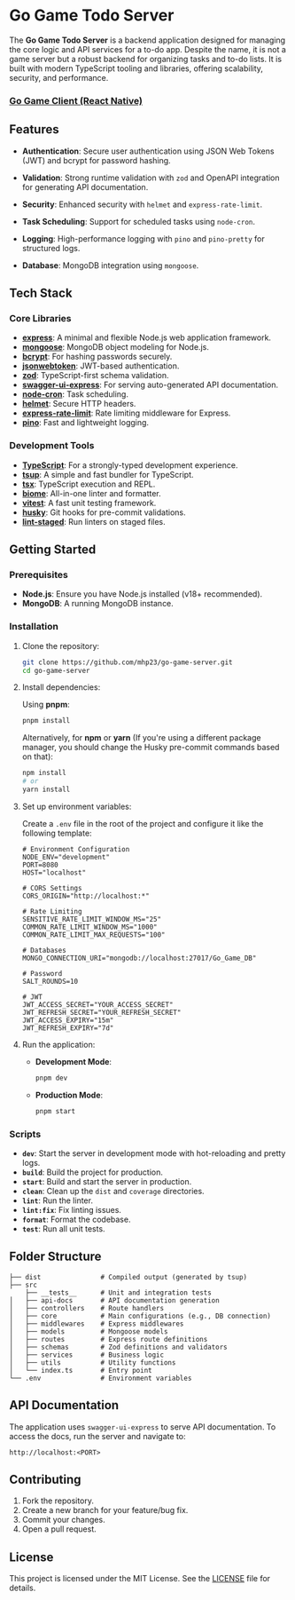 # Go Game Todo Server

The **Go Game Todo Server** is a backend application designed for managing the core logic and API services for a to-do app. Despite the name, it is not a game server but a robust backend for organizing tasks and to-do lists. It is built with modern TypeScript tooling and libraries, offering scalability, security, and performance.

### [Go Game Client (React Native)](https://github.com/Mhp23/go-game-client/)

## Features

- **Authentication**: Secure user authentication using JSON Web Tokens (JWT) and bcrypt for password hashing.

- **Validation**: Strong runtime validation with `zod` and OpenAPI integration for generating API documentation.

- **Security**: Enhanced security with `helmet` and `express-rate-limit`.

- **Task Scheduling**: Support for scheduled tasks using `node-cron`.

- **Logging**: High-performance logging with `pino` and `pino-pretty` for structured logs.

- **Database**: MongoDB integration using `mongoose`.

## Tech Stack

### Core Libraries

- **[express](https://expressjs.com/)**: A minimal and flexible Node.js web application framework.
- **[mongoose](https://mongoosejs.com/)**: MongoDB object modeling for Node.js.
- **[bcrypt](https://github.com/kelektiv/node.bcrypt.js)**: For hashing passwords securely.
- **[jsonwebtoken](https://github.com/auth0/node-jsonwebtoken)**: JWT-based authentication.
- **[zod](https://github.com/colinhacks/zod)**: TypeScript-first schema validation.
- **[swagger-ui-express](https://github.com/scottie1984/swagger-ui-express)**: For serving auto-generated API documentation.
- **[node-cron](https://github.com/kelektiv/node-cron)**: Task scheduling.
- **[helmet](https://github.com/helmetjs/helmet)**: Secure HTTP headers.
- **[express-rate-limit](https://github.com/nfriedly/express-rate-limit)**: Rate limiting middleware for Express.
- **[pino](https://getpino.io/#/)**: Fast and lightweight logging.

### Development Tools

- **[TypeScript](https://www.typescriptlang.org/)**: For a strongly-typed development experience.
- **[tsup](https://tsup.egoist.dev/)**: A simple and fast bundler for TypeScript.
- **[tsx](https://github.com/esbuild-kit/tsx)**: TypeScript execution and REPL.
- **[biome](https://biomejs.dev/)**: All-in-one linter and formatter.
- **[vitest](https://vitest.dev/)**: A fast unit testing framework.
- **[husky](https://typicode.github.io/husky/)**: Git hooks for pre-commit validations.
- **[lint-staged](https://github.com/okonet/lint-staged)**: Run linters on staged files.

## Getting Started

### Prerequisites

- **Node.js**: Ensure you have Node.js installed (v18+ recommended).
- **MongoDB**: A running MongoDB instance.

### Installation

1. Clone the repository:

   ```bash
   git clone https://github.com/mhp23/go-game-server.git
   cd go-game-server
   ```

2. Install dependencies:

   Using **pnpm**:

   ```bash
   pnpm install
   ```

   Alternatively, for **npm** or **yarn** (If you're using a different package manager, you should change the Husky pre-commit commands based on that):

   ```bash
   npm install
   # or
   yarn install
   ```

3. Set up environment variables:

   Create a `.env` file in the root of the project and configure it like the following template:

   ```env
   # Environment Configuration
   NODE_ENV="development"
   PORT=8080
   HOST="localhost"

   # CORS Settings
   CORS_ORIGIN="http://localhost:*"

   # Rate Limiting
   SENSITIVE_RATE_LIMIT_WINDOW_MS="25"
   COMMON_RATE_LIMIT_WINDOW_MS="1000"
   COMMON_RATE_LIMIT_MAX_REQUESTS="100"

   # Databases
   MONGO_CONNECTION_URI="mongodb://localhost:27017/Go_Game_DB"

   # Password
   SALT_ROUNDS=10

   # JWT
   JWT_ACCESS_SECRET="YOUR_ACCESS_SECRET"
   JWT_REFRESH_SECRET="YOUR_REFRESH_SECRET"
   JWT_ACCESS_EXPIRY="15m"
   JWT_REFRESH_EXPIRY="7d"
   ```

4. Run the application:

   - **Development Mode**:
     ```bash
     pnpm dev
     ```
   - **Production Mode**:
     ```bash
     pnpm start
     ```

### Scripts

- **`dev`**: Start the server in development mode with hot-reloading and pretty logs.
- **`build`**: Build the project for production.
- **`start`**: Build and start the server in production.
- **`clean`**: Clean up the `dist` and `coverage` directories.
- **`lint`**: Run the linter.
- **`lint:fix`**: Fix linting issues.
- **`format`**: Format the codebase.
- **`test`**: Run all unit tests.

## Folder Structure

```
├── dist               # Compiled output (generated by tsup)
├── src
    ├── __tests__      # Unit and integration tests
│   ├── api-docs       # API documentation generation
│   ├── controllers    # Route handlers
│   ├── core           # Main configurations (e.g., DB connection)
│   ├── middlewares    # Express middlewares
│   ├── models         # Mongoose models
│   ├── routes         # Express route definitions
│   ├── schemas        # Zod definitions and validators
│   ├── services       # Business logic
│   ├── utils          # Utility functions
│   └── index.ts       # Entry point
└── .env               # Environment variables
```

## API Documentation

The application uses `swagger-ui-express` to serve API documentation. To access the docs, run the server and navigate to:

```
http://localhost:<PORT>
```

## Contributing

1. Fork the repository.
2. Create a new branch for your feature/bug fix.
3. Commit your changes.
4. Open a pull request.

## License

This project is licensed under the MIT License. See the [LICENSE](LICENSE) file for details.

